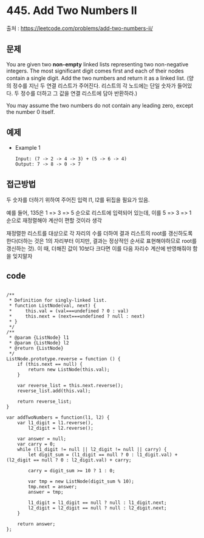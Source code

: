 # 445. Add Two Numbers II

출처 : https://leetcode.com/problems/add-two-numbers-ii/

## 문제

You are given two  **non-empty**  linked lists representing two non-negative integers. The most significant digit comes first and each of their nodes contain a single digit. Add the two numbers and return it as a linked list.
(양의 정수를 지닌 두 연결 리스트가 주어진다. 리스트의 각 노드에는 단일 숫자가 들어있다. 두 정수를 더하고 그 값을 연결 리스트에 담아 반환하라.)

You may assume the two numbers do not contain any leading zero, except the number 0 itself.

## 예제
- Example 1
	````
	Input: (7 -> 2 -> 4 -> 3) + (5 -> 6 -> 4)
	Output: 7 -> 8 -> 0 -> 7
	````

## 접근방법

두 숫자를 더하기 위하여 주어진 입력 l1, l2를 뒤집을 필요가 있음.

예를 들어, 135은 1 => 3 => 5 순으로 리스트에 입력되어 있는데, 이를 5 => 3 => 1 순으로 재정렬해야 계산이 편할 것이라 생각

재정렬한 리스트를 대상으로 각 자리의 수를 더하여 결과 리스트의 root를 갱신하도록 한다(더하는 것은 1의 자리부터 이지만, 결과는 정상적인 순서로 표현해야하므로 root를 갱신하는 것). 이 때, 더해진 값이 10보다 크다면 이를 다음 자리수 계산에 반영해줘야 함을 잊지말자

## code
<pre>
<code>
/**
 * Definition for singly-linked list.
 * function ListNode(val, next) {
 *     this.val = (val===undefined ? 0 : val)
 *     this.next = (next===undefined ? null : next)
 * }
 */
/**
 * @param {ListNode} l1
 * @param {ListNode} l2
 * @return {ListNode}
 */
ListNode.prototype.reverse = function () {
    if (this.next == null) {
        return new ListNode(this.val);
    }
    
    var reverse_list = this.next.reverse();
    reverse_list.add(this.val);
    
    return reverse_list;
}

var addTwoNumbers = function(l1, l2) {    
    var l1_digit = l1.reverse(),
        l2_digit = l2.reverse();
    
    var answer = null;
    var carry = 0;
    while (l1_digit != null || l2_digit != null || carry) {
        let digit_sum = (l1_digit == null ? 0 : l1_digit.val) + (l2_digit == null ? 0 : l2_digit.val) + carry;
        
        carry = digit_sum >= 10 ? 1 : 0;
        
        var tmp = new ListNode(digit_sum % 10);
        tmp.next = answer;
        answer = tmp;
        
        l1_digit = l1_digit == null ? null : l1_digit.next;
        l2_digit = l2_digit == null ? null : l2_digit.next;
    }
    
    return answer;
};
</code>
</pre>

